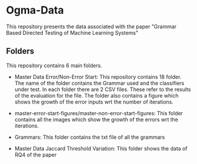 # Ogma-Data
This repository presents the data associated with the paper "Grammar Based 
Directed Testing of Machine Learning Systems"

## Folders
This repository contains 6 main folders. 

* Master Data Error/Non-Error Start:
This repository contains 18 folder. The name of the folder contains the 
Grammar used and the classifiers under test. In each folder there are 2 CSV
files. These refer to the results of the evaluation for the file. The folder also contains a figure which shows the growth of the error
inputs wrt the number of iterations. 

* master-error-start-figures/master-non-error-start-figures:
This folder contains all the images which show the growth of the errors wrt
the iterations.

* Grammars:
This folder contains the txt file of all the grammars

* Master Data Jaccard Threshold Variation:
This folder shows the data of RQ4 of the paper

